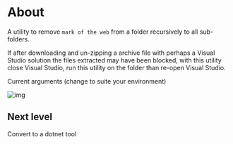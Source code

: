 ﻿# About

A utility to remove `mark of the web` from a folder recursively to all sub-folders.

If after downloading and un-zipping a archive file with perhaps a Visual Studio solution the files extracted may have been blocked, with this utility close Visual Studio, run this utility on the folder than re-open Visual Studio.

Current arguments (change to suite your environment)

![img](../assets/figure1.png)

##  Next level

Convert to a dotnet tool